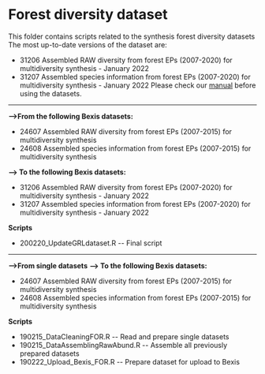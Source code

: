 # Forest diversity dataset
This folder contains scripts related to the synthesis forest diversity datasets
The most up-to-date versions of the dataset are:
- 31206 Assembled RAW diversity from forest EPs (2007-2020) for multidiversity synthesis - January 2022
- 31207 Assembled species information from forest EPs (2007-2020) for multidiversity synthesis - January 2022
Please check our [manual](https://raw.githubusercontent.com/biodiversity-exploratories-synthesis/Synthesis_dataset_manual/main/Synthesis%20datasets%20%20How%20to%20use.md) before using the datasets.

-------------------------------------------------------------------------------------------------------------------------- 
**-->From the following Bexis datasets:**
- 24607	Assembled RAW diversity from forest EPs (2007-2015) for multidiversity synthesis
- 24608	Assembled species information from forest EPs (2007-2015) for multidiversity synthesis

**--> To the following Bexis datasets:**
- 31206 Assembled RAW diversity from forest EPs (2007-2020) for multidiversity synthesis - January 2022
- 31207 Assembled species information from forest EPs (2007-2020) for multidiversity synthesis - January 2022

**Scripts**
  - 200220_UpdateGRLdataset.R -- Final script

--------------------------------------------------------------------------------------------------------------------------  
**-->From single datasets**
**--> To the following Bexis datasets:**
- 24607	Assembled RAW diversity from forest EPs (2007-2015) for multidiversity synthesis
- 24608	Assembled species information from forest EPs (2007-2015) for multidiversity synthesis

**Scripts**
  - 190215_DataCleaningFOR.R -- Read and prepare single datasets
  - 190215_DataAssemblingRawAbund.R -- Assemble all previously prepared datasets
  - 190222_Upload_Bexis_FOR.R -- Prepare dataset for upload to Bexis
